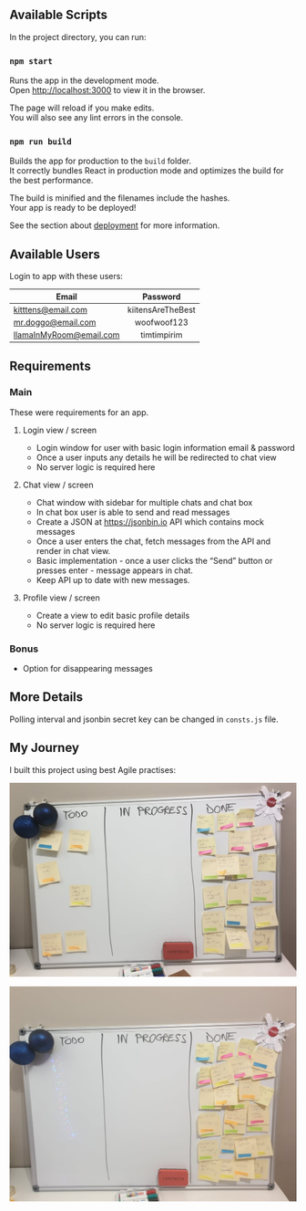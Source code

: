 ## Available Scripts

In the project directory, you can run:

### `npm start`

Runs the app in the development mode.\
Open [http://localhost:3000](http://localhost:3000) to view it in the browser.

The page will reload if you make edits.\
You will also see any lint errors in the console.

### `npm run build`

Builds the app for production to the `build` folder.\
It correctly bundles React in production mode and optimizes the build for the best performance.

The build is minified and the filenames include the hashes.\
Your app is ready to be deployed!

See the section about [deployment](https://facebook.github.io/create-react-app/docs/deployment) for
more information.

## Available Users

Login to app with these users:

| Email                   |     Password      |
| ----------------------- | :---------------: |
| kitttens@email.com      | kiitensAreTheBest |
| mr.doggo@email.com      |    woofwoof123    |
| llamaInMyRoom@email.com |    timtimpirim    |

## Requirements

### Main

These were requirements for an app.

1. Login view / screen

   - Login window for user with basic login information email & password
   - Once a user inputs any details he will be redirected to chat view
   - No server logic is required here

2. Chat view / screen

   - Chat window with sidebar for multiple chats and chat box
   - In chat box user is able to send and read messages
   - Create a JSON at https://jsonbin.io API which contains mock messages
   - Once a user enters the chat, fetch messages from the API and render in chat view.
   - Basic implementation - once a user clicks the “Send” button or presses enter - message appears
     in chat.
   - Keep API up to date with new messages.

3. Profile view / screen
   - Create a view to edit basic profile details
   - No server logic is required here

### Bonus

- Option for disappearing messages

## More Details

Polling interval and jsonbin secret key can be changed in `consts.js` file.

## My Journey

I built this project using best Agile practises:

![Progress](https://github.com/KristinaBrak/chat-application/blob/main/public/first.jpg 'In the middle of the project')

![Done](https://github.com/KristinaBrak/chat-application/blob/main/public/second.jpg 'Done!')
